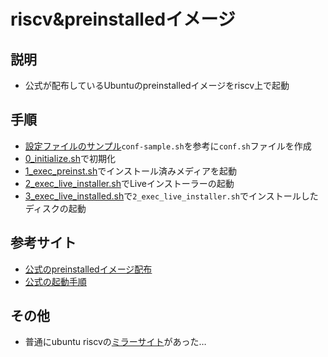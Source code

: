 # riscv&preinstalledイメージ

## 説明
- 公式が配布しているUbuntuのpreinstalledイメージをriscv上で起動

## 手順
- [設定ファイルのサンプル](./conf/conf-sample.sh)`conf-sample.sh`を参考に`conf.sh`ファイルを作成
- [0_initialize.sh](./0_initialize.sh)で初期化
- [1_exec_preinst.sh](./1_exec_preinst.sh)でインストール済みメディアを起動
- [2_exec_live_installer.sh](./2_exec_live_installer.sh)でLiveインストーラーの起動
- [3_exec_live_installed.sh](./3_exec_live_installed.sh)で`2_exec_live_installer.sh`でインストールしたディスクの起動

## 参考サイト
- [公式のpreinstalledイメージ配布](https://ubuntu.com/download/risc-v)
- [公式の起動手順](https://wiki.ubuntu.com/RISC-V/QEMU)

## その他
- 普通にubuntu riscvの[ミラーサイト](http://ports.ubuntu.com/ubuntu-ports/dists/jammy/)があった…
